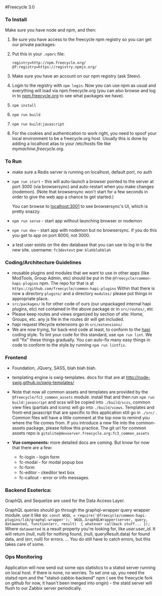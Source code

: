 #Freecycle 3.0

### To Install

Make sure you have node and npm, and then:

1. Be sure you have access to the freecycle npm registry so you can get our private packages:
2. Put this in your `.npmrc` file:

    ```
    registry=http://npm.freecycle.org/
    @f:registry=https://registry.npmjs.org/
    ```

3. Make sure you have an account on our npm registry (ask Steev).
4. Login to the registry with `npm login`. Now you can use npm as usual and everything will load via npm.freecycle.org (you can also browse and log in to [npm.freecycle.org](http://npm.freecycle.org) to see what packages we have).
5. `npm install`
6. `npm run build`
7. `npm run build:javascript`
8. For the cookies and authentication to work right, you need to spoof your local environment to be a freecycle.org host. Usually this is done by adding a localhost alias to your /etc/hosts file like *mymachine.freecycle.org*.

### To Run

* make sure a Redis server is running on localhost, default port, no auth

*  `npm run start`  - this will auto-launch a browser pointed to the server at port 3000 (via browsersync) and auto-restart when you make changes (nodemon). (Note that browsersync won't start for a few seconds in order to give the web app a chance to get started.)

    You can browse to [localhost:3001](http://localhost:3001) to see browsersync's UI, which is pretty snazzy.

* `npm run serve`  - start app without launching browser or nodemon
* `npm run dev` - start app with nodemon but no browsersync. if you do this you get to app on port 8000, not 3000.

* a test user exists on the dev database that you can use to log in to the new site. username: `fc3devtest`  pw: `blahblahblah`

### Coding/Architecture Guidelines
* reusable plugins and modules that we want to use in other apps (like ModTools, Group Admin, etc) should be put in the `@freecycle/common-hapi-plugins` npm.
The repo for that is at `https://github.com/freecycle/common-hapi-plugins`
Within that there is now a directory `plugins/` and a directory `modules/` please put things in appropriate place.
* `src/packages/` is for other code of ours (our unpackaged internal hapi plugins, etc) not contained in the above package or in `src/routes/`, etc
* Please keep routes and views organized by section of site: Home, Groups, etc. any js file in the routes dir will get included.
* hapi request lifecycle extensions go in `src/extensions/`
* We are now trying, for back-end code at least, to conform to the [hapi](https://github.com/continuationlabs/eslint-config-hapi) coding style.
To lint your code for this standard, use `npm run lint`.  We will "fix" these things gradually.
You can auto-fix many easy things in code to conform to the style by running `npm run lintfix`.

### Frontend
* Foundation, JQuery, SASS, blah blah blah.
* templating engine is swig-templates. docs for that are at http://node-swig.github.io/swig-templates/
* Note that now all common assets and templates are provided by the `@freecycle/fc3_common_assets` module. install that and then run `npm run build:javascript` and
scss will be copied into `./build/scss`, common view files (partials and icons) will go into `./build/views`. Templates and front-end javascript that are specific to this application still go in `./src/` .
Common files will have a little comment at the top now to remind you where the file comes from.  If you introduce a new file into the common-assets package,
please follow this practice.
The git url for common assets repo is `gitolite@devserver.freecycle.org:fc3_common_assets`

* **Vue components:**  more detailed docs are coming. But know for now that there are a few:
    * fc-login   - login form
    * fc-modal   - for modal popup box
    * fc-form
    * fc-editor  - ckeditor text box
    * fc-callout - error or info messages.

### Backend Esoterica:
GraphQL and Sequelize are used for the Data Access Layer.

GraphQL queries should go through the graphql-wrapper query wrapper module.
use it like so:
```const WGQL = require('@freecycle/common-hapi-plugins/lib/graphql-wrapper');`
WGQL.GraphQLWrapper(server, query, datawanted, function(err, result)  { whatever callback stuff... });```
  <br>Where `datawanted` is a result property you're looking for, like *user.user_id*.
It will return (null, null) for nothing found, (null, queryResult.data) for found data, and (err, null) for errors.
... You do still have to catch errors, but this takes care of some.

### Ops Monitoring
Application will now send out some ops statistics to a statsd server running on local host. if there is none, no worries.
To set one up, you need the statsd npm and the "statsd-zabbix-backend" npm ( see the freecycle fork on github for now, it hasn't been merged into origin) - the statd server will flush to our Zabbix server periodically.
